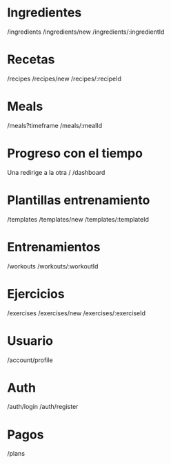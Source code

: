 # Ingredientes

/ingredients
/ingredients/new
/ingredients/:ingredientId

# Recetas

/recipes
/recipes/new
/recipes/:recipeId

# Meals

/meals?timeframe
/meals/:mealId

# Progreso con el tiempo

Una redirige a la otra
/
/dashboard

# Plantillas entrenamiento

/templates
/templates/new
/templates/:templateId

# Entrenamientos

/workouts
/workouts/:workoutId

# Ejercicios

/exercises
/exercises/new
/exercises/:exerciseId

# Usuario

/account/profile

# Auth

/auth/login
/auth/register

# Pagos

/plans
